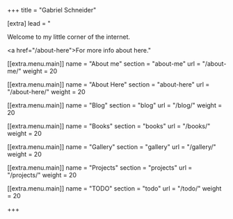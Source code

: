 +++
title = "Gabriel Schneider"



[extra]
lead = "<p>Welcome to my little corner of the internet.</p> <a href=\"/about-here\">For more info about here.</a>"

[[extra.menu.main]]
name = "About me"
section = "about-me"
url = "/about-me/"
weight = 20

[[extra.menu.main]]
name = "About Here"
section = "about-here"
url = "/about-here/"
weight = 20

[[extra.menu.main]]
name = "Blog"
section = "blog"
url = "/blog/"
weight = 20

[[extra.menu.main]]
name = "Books"
section = "books"
url = "/books/"
weight = 20

[[extra.menu.main]]
name = "Gallery"
section = "gallery"
url = "/gallery/"
weight = 20


[[extra.menu.main]]
name = "Projects"
section = "projects"
url = "/projects/"
weight = 20

[[extra.menu.main]]
name = "TODO"
section = "todo"
url = "/todo/"
weight = 20

+++

